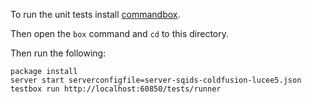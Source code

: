 To run the unit tests install [commandbox](https://www.ortussolutions.com/products/commandbox).

Then open the `box` command and `cd` to this directory.

Then run the following:
```shell
package install
server start serverconfigfile=server-sqids-coldfusion-lucee5.json
testbox run http://localhost:60850/tests/runner
```
